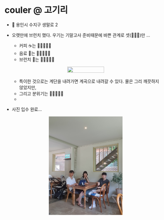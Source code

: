 # couler @ 고기리

- 🚗 용인시 수지구 생말로 2  
  
- 오랫만에 브런치 했다. 우기는 기말고사 준비때문에 바쁜 관계로 셋(👨‍👩‍👦)만 ...  
  + 커피 ☕는 💙💙💙🤍🤍  
  + 음료 🥛는 💙💙💙💙🤍  
  + 브런치 🍝는 💙💙💙💙🤍

  <p align="center">
  <img src="/images/240609_couler_000.jpg" width="50%" height="50%">
  </p>

  + 특이한 것으로는 계단을 내려가면 계곡으로 내려갈 수 있다. 물은 그리 깨끗하지 않았지만,   
  + 그리고 분위기는 💙💙💙💙🤍
  + 
- 사진 입수 완료...

  <p align="center">
  <img src="/images/240609_couler_005.jpg" width="50%" height="50%">
  </p>

